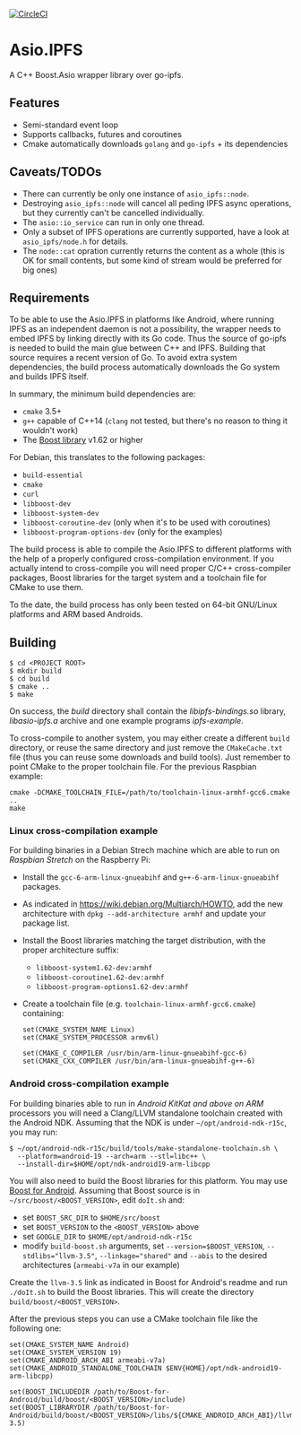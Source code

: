 [![CircleCI](https://circleci.com/gh/equalitie/asio-ipfs/tree/master.svg?style=shield)](https://circleci.com/gh/equalitie/asio-ipfs/tree/master)

# Asio.IPFS

A C++ Boost.Asio wrapper library over go-ipfs.

## Features

* Semi-standard event loop
* Supports callbacks, futures and coroutines
* Cmake automatically downloads `golang` and `go-ipfs` + its dependencies

## Caveats/TODOs

* There can currently be only one instance of `asio_ipfs::node`.
* Destroying `asio_ipfs::node` will cancel all peding IPFS async operations,
  but they currently can't be cancelled individually.
* The `asio::io_service` can run in only one thread.
* Only a subset of IPFS operations are currently supported, have a look at
  `asio_ipfs/node.h` for details.
* The `node::cat` opration currently returns the content as a whole (this
  is OK for small contents, but some kind of stream would be preferred
  for big ones)

## Requirements

To be able to use the Asio.IPFS in platforms like Android, where running IPFS as an
independent daemon is not a possibility, the wrapper needs to embed IPFS by linking
directly with its Go code.  Thus the source of go-ipfs is needed to build the main
glue between C++ and IPFS.  Building that source requires a recent version of Go.  To
avoid extra system dependencies, the build process automatically downloads the Go
system and builds IPFS itself.

In summary, the minimum build dependencies are:

* `cmake` 3.5+
* `g++` capable of C++14 (`clang` not tested, but there's no reason to thing it
  wouldn't work)
* The [Boost library](http://www.boost.org/) v1.62 or higher

For Debian, this translates to the following packages:

* `build-essential`
* `cmake`
* `curl`
* `libboost-dev`
* `libboost-system-dev`
* `libboost-coroutine-dev` (only when it's to be used with coroutines)
* `libboost-program-options-dev` (only for the examples)

The build process is able to compile the Asio.IPFS to different platforms with the
help of a properly configured cross-compilation environment.  If you actually intend
to cross-compile you will need proper C/C++ cross-compiler packages, Boost libraries
for the target system and a toolchain file for CMake to use them.

To the date, the build process has only been tested on 64-bit GNU/Linux platforms
and ARM based Androids.

## Building

    $ cd <PROJECT ROOT>
    $ mkdir build
    $ cd build
    $ cmake ..
    $ make

On success, the _build_ directory shall contain the _libipfs-bindings.so_
library, _libasio-ipfs.a_ archive and one example programs _ipfs-example_.

To cross-compile to another system, you may either create a different `build`
directory, or reuse the same directory and just remove the `CMakeCache.txt` file (thus
you can reuse some downloads and build tools).  Just remember to point CMake to the
proper toolchain file.  For the previous Raspbian example:

    cmake -DCMAKE_TOOLCHAIN_FILE=/path/to/toolchain-linux-armhf-gcc6.cmake ..
    make

### Linux cross-compilation example

For building binaries in a Debian Strech machine which are able to run on _Raspbian
Stretch_ on the Raspberry Pi:

  - Install the `gcc-6-arm-linux-gnueabihf` and `g++-6-arm-linux-gnueabihf` packages.
  - As indicated in <https://wiki.debian.org/Multiarch/HOWTO>, add the new
    architecture with `dpkg --add-architecture armhf` and update your package list.
  - Install the Boost libraries matching the target distribution, with the proper
    architecture suffix:

      - `libboost-system1.62-dev:armhf`
      - `libboost-coroutine1.62-dev:armhf`
      - `libboost-program-options1.62-dev:armhf`

  - Create a toolchain file (e.g. `toolchain-linux-armhf-gcc6.cmake`) containing:

        set(CMAKE_SYSTEM_NAME Linux)
        set(CMAKE_SYSTEM_PROCESSOR armv6l)

        set(CMAKE_C_COMPILER /usr/bin/arm-linux-gnueabihf-gcc-6)
        set(CMAKE_CXX_COMPILER /usr/bin/arm-linux-gnueabihf-g++-6)

### Android cross-compilation example

For building binaries able to run in _Android KitKat and above on ARM_ processors you
will need a Clang/LLVM standalone toolchain created with the Android NDK.  Assuming
that the NDK is under `~/opt/android-ndk-r15c`, you may run:

    $ ~/opt/android-ndk-r15c/build/tools/make-standalone-toolchain.sh \
      --platform=android-19 --arch=arm --stl=libc++ \
      --install-dir=$HOME/opt/ndk-android19-arm-libcpp

You will also need to build the Boost libraries for this platform.  You may use
[Boost for Android](https://github.com/dec1/Boost-for-Android).  Assuming that Boost
source is in `~/src/boost/<BOOST_VERSION>`, edit `doIt.sh` and:

  - set `BOOST_SRC_DIR` to `$HOME/src/boost`
  - set `BOOST_VERSION` to the `<BOOST_VERSION>` above
  - set `GOOGLE_DIR` to `$HOME/opt/android-ndk-r15c`
  - modify `build-boost.sh` arguments, set `--version=$BOOST_VERSION`,
    `--stdlibs="llvm-3.5"`, `--linkage="shared"` and `--abis` to the desired
    architectures (`armeabi-v7a` in our example)

Create the `llvm-3.5` link as indicated in Boost for Android's readme and run
`./doIt.sh` to build the Boost libraries.  This will create the directory
`build/boost/<BOOST_VERSION>`.

After the previous steps you can use a CMake toolchain file like the following one:

    set(CMAKE_SYSTEM_NAME Android)
    set(CMAKE_SYSTEM_VERSION 19)
    set(CMAKE_ANDROID_ARCH_ABI armeabi-v7a)
    set(CMAKE_ANDROID_STANDALONE_TOOLCHAIN $ENV{HOME}/opt/ndk-android19-arm-libcpp)

    set(BOOST_INCLUDEDIR /path/to/Boost-for-Android/build/boost/<BOOST_VERSION>/include)
    set(BOOST_LIBRARYDIR /path/to/Boost-for-Android/build/boost/<BOOST_VERSION>/libs/${CMAKE_ANDROID_ARCH_ABI}/llvm-3.5)
